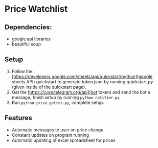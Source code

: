 # Price Watchlist

## Dependencies:

- google api libraries
- beautiful soup

## Setup

1. Follow the [https://developers.google.com/sheets/api/quickstart/python](google sheets API) quickstart to generate token.json by running quickstart.py (given inside of the quickstart page).
1. Get the [https://core.telegram.org/api](bot token) and send the bot a message, finish setup by running `python notifier.py`
1. Run `python price_getter.py`, complete setup.

## Features

- Automatic messages to user on price change
- Constant updates on program running
- Automatic updating of excel spreadsheet for prices
